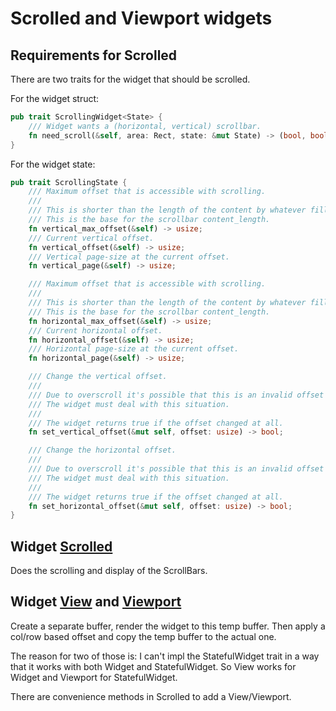 # Scrolled and Viewport widgets

## Requirements for Scrolled

There are two traits for the widget that should be scrolled.

For the widget struct:

```rust
pub trait ScrollingWidget<State> {
    /// Widget wants a (horizontal, vertical) scrollbar.
    fn need_scroll(&self, area: Rect, state: &mut State) -> (bool, bool);
}
```

For the widget state:

```rust
pub trait ScrollingState {
    /// Maximum offset that is accessible with scrolling.
    ///
    /// This is shorter than the length of the content by whatever fills the last page.
    /// This is the base for the scrollbar content_length.
    fn vertical_max_offset(&self) -> usize;
    /// Current vertical offset.
    fn vertical_offset(&self) -> usize;
    /// Vertical page-size at the current offset.
    fn vertical_page(&self) -> usize;

    /// Maximum offset that is accessible with scrolling.
    ///
    /// This is shorter than the length of the content by whatever fills the last page.
    /// This is the base for the scrollbar content_length.
    fn horizontal_max_offset(&self) -> usize;
    /// Current horizontal offset.
    fn horizontal_offset(&self) -> usize;
    /// Horizontal page-size at the current offset.
    fn horizontal_page(&self) -> usize;

    /// Change the vertical offset.
    ///
    /// Due to overscroll it's possible that this is an invalid offset for the widget.
    /// The widget must deal with this situation.
    ///
    /// The widget returns true if the offset changed at all.
    fn set_vertical_offset(&mut self, offset: usize) -> bool;

    /// Change the horizontal offset.
    ///
    /// Due to overscroll it's possible that this is an invalid offset for the widget.
    /// The widget must deal with this situation.
    ///
    /// The widget returns true if the offset changed at all.
    fn set_horizontal_offset(&mut self, offset: usize) -> bool;
}
```

## Widget [Scrolled](crate::scrolled::Scrolled)

Does the scrolling and display of the ScrollBars.

## Widget [View](crate::view::View) and [Viewport](crate::viewport::Viewport)

Create a separate buffer, render the widget to this temp buffer.
Then apply a col/row based offset and copy the temp buffer to
the actual one.

The reason for two of those is: I can't impl the StatefulWidget
trait in a way that it works with both Widget and StatefulWidget.
So View works for Widget and Viewport for StatefulWidget.

There are convenience methods in Scrolled to add a View/Viewport.






